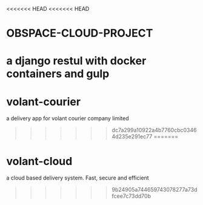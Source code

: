 <<<<<<< HEAD
<<<<<<< HEAD
# OBSPACE-CLOUD-PROJECT
a django restul with docker containers and gulp
=======
# volant-courier
a delivery app for volant courier company limited
>>>>>>> dc7a299a10922a4b7760cbc03464d235e291ec77
=======
# volant-cloud
a cloud based delivery system. Fast, secure and efficient
>>>>>>> 9b24905a744659743078277a73dfcee7c73dd70b
<!-- 
   {{-- <?php 
          $now = date("Y-m-d H:m:s");
          $hours = '5 hours';
          $new_time = date("Y-m-d H:i:s", strtotime(sprintf("+%d hours", $hours)));

          var_dump($now);
          ?> --}}
          {{-- <p id="time" style="display: hidden;"><?= $new_time ?></p> --}} -->